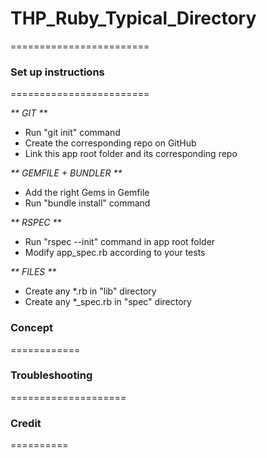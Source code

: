 # THP_Ruby_Typical_Directory
========================

### Set up instructions
========================

_** GIT **_
- Run "git init" command
- Create the corresponding repo on GitHub
- Link this app root folder and its corresponding repo

_** GEMFILE + BUNDLER **_
- Add the right Gems in Gemfile
- Run "bundle install" command

_** RSPEC **_
- Run "rspec --init" command in app root folder
- Modify app_spec.rb according to your tests

_** FILES **_
- Create any *.rb in "lib" directory
- Create any *_spec.rb in "spec" directory


### Concept
============

### Troubleshooting
====================

### Credit
==========
